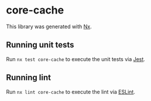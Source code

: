 # core-cache

This library was generated with [Nx](https://nx.dev).

## Running unit tests

Run `nx test core-cache` to execute the unit tests via [Jest](https://jestjs.io).

## Running lint

Run `nx lint core-cache` to execute the lint via [ESLint](https://eslint.org/).
